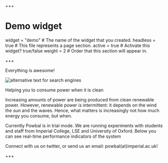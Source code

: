 +++
# Demo widget

widget = "demo"  # The name of the widget that you created.
headless = true  # This file represents a page section.
active = true    # Activate this widget? true/false
weight = 2       # Order that this section will appear in.

+++

Everything is awesome!

![alternative text for search engines](avatar.png)


Helping you to consume power when it is clean

Increasing amounts of power are being produced from clean renewable power. However, renewable power is intermittent: it depends on the wind the sun and the waves. Hence, what matters is increasingly not how much energy you consume, but when.

Currently Powbal is in trial mode. We are running experiments with students and staff from Imperial College, LSE and University of Oxford. Below you can see real-time performance indicators of the system

Connect with us on twitter, or send us an email: powbal(at)imperial.ac.uk!

+++
